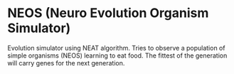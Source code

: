# NEOS (Neuro Evolution Organism Simulator)

Evolution simulator using NEAT algorithm. Tries to observe a population
of simple organisms (NEOS) learning to eat food. The fittest of the generation
will carry genes for the next generation.
